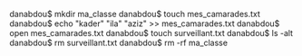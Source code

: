 danabdou$ mkdir ma_classe
danabdou$ touch mes_camarades.txt
danabdou$ echo "kader" "ila" "aziz" >> mes_camarades.txt
danabdou$ open mes_camarades.txt
danabdou$ touch surveillant.txt
danabdou$ ls -alt
danabdou$ rm surveillant.txt
danabdou$ rm -rf ma_classe